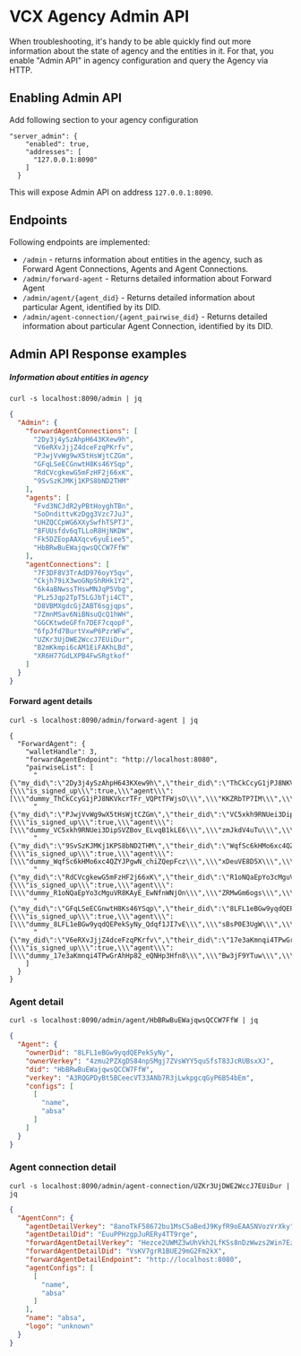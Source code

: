 # VCX Agency Admin API
When troubleshooting, it's handy to be able quickly find out more information about the state of agency and the
entities in it. For that, you enable "Admin API" in agency configuration and query the Agency via HTTP.

## Enabling Admin API
Add following section to your agency configuration
```
"server_admin": {
    "enabled": true,
    "addresses": [
      "127.0.0.1:8090"
    ]
  }
```
This will expose Admin API on address `127.0.0.1:8090`.

## Endpoints

Following endpoints are implemented:

- `/admin` - returns information about entities in the agency, such as Forward Agent Connections, Agents and
Agent Connections.
- `/admin/forward-agent` - Returns detailed information about Forward Agent
- `/admin/agent/{agent_did}` - Returns detailed information about particular Agent, identified by its DID.
- `/admin/agent-connection/{agent_pairwise_did}` - Returns detailed information about particular Agent Connection,
identified by its DID.

## Admin API Response examples

##### Information about entities in agency
```shell script
curl -s localhost:8090/admin | jq
```
```json
{
  "Admin": {
    "forwardAgentConnections": [
      "2Dy3j4ySzAhpH643KXew9h",
      "V6eRXvJjjZ4dceFzqPKrfv",
      "PJwjVvWg9wX5tHsWjtCZGm",
      "GFqLSeECGnwtH8Ks46YSqp",
      "RdCVcgkewG5mFzHF2j66xK",
      "9SvSzKJMKj1KPS8bND2THM"
    ],
    "agents": [
      "Fvd3NCJdR2yPBtHoyghTBn",
      "SoDndittvKzDgg3Vzc7JuJ",
      "UHZQCCpWG6XXySwfhTSPTJ",
      "8FUUsfdv6qTLLoR8HjNKDW",
      "Fk5DZEopAAXqcv6yuEiee5",
      "HbBRwBuEWajqwsQCCW7FfW"
    ],
    "agentConnections": [
      "7F3DF8V3TrAdD976oyY5qv",
      "Ckjh79iX3woGNpShRHk1Y2",
      "6k4aBNwssTHswMNJqP5Vbg",
      "PLz5Jqp2TpT5LGJbTji4CT",
      "D8VBMXgdcGjZABT6sgjqps",
      "7ZmnMSav6NiBNsuQcQ1hWH",
      "GGCKtwdeGFfn7DEF7cqopF",
      "6fpJfd7BurtVxwP6PzrWFw",
      "UZKr3UjDWE2WccJ7EUiDur",
      "B2mKkmpi6cAM1EiFAKhLBd",
      "XR6H77GdLXPB4FwSRgtkof"
    ]
  }
}
```

#### Forward agent details
```shell script
curl -s localhost:8090/admin/forward-agent | jq
```

```
{
  "ForwardAgent": {
    "walletHandle": 3,
    "forwardAgentEndpoint": "http://localhost:8080",
    "pairwiseList": [
      "{\"my_did\":\"2Dy3j4ySzAhpH643KXew9h\",\"their_did\":\"ThCkCcyG1jPJ8NKVkcrTFr\",\"metadata\":\"{\\\"is_signed_up\\\":true,\\\"agent\\\":[\\\"dummy_ThCkCcyG1jPJ8NKVkcrTFr_VQPtTFWjsO\\\",\\\"KKZRbTP7IM\\\",\\\"SoDndittvKzDgg3Vzc7JuJ\\\"]}\"}",
      "{\"my_did\":\"PJwjVvWg9wX5tHsWjtCZGm\",\"their_did\":\"VC5xkh9RNUei3DipSVZBov\",\"metadata\":\"{\\\"is_signed_up\\\":true,\\\"agent\\\":[\\\"dummy_VC5xkh9RNUei3DipSVZBov_ELvqB1kLE6\\\",\\\"zmJkdV4uTu\\\",\\\"Fk5DZEopAAXqcv6yuEiee5\\\"]}\"}",
      "{\"my_did\":\"9SvSzKJMKj1KPS8bND2THM\",\"their_did\":\"WqfSc6kHMo6xc4QZYJPgwN\",\"metadata\":\"{\\\"is_signed_up\\\":true,\\\"agent\\\":[\\\"dummy_WqfSc6kHMo6xc4QZYJPgwN_chiZQepFcz\\\",\\\"xDeuVE8D5X\\\",\\\"UHZQCCpWG6XXySwfhTSPTJ\\\"]}\"}",
      "{\"my_did\":\"RdCVcgkewG5mFzHF2j66xK\",\"their_did\":\"R1oNQaEpYo3cMguVR8KAyE\",\"metadata\":\"{\\\"is_signed_up\\\":true,\\\"agent\\\":[\\\"dummy_R1oNQaEpYo3cMguVR8KAyE_EwNfnWNjOn\\\",\\\"ZRMwGm6ogs\\\",\\\"Fvd3NCJdR2yPBtHoyghTBn\\\"]}\"}",
      "{\"my_did\":\"GFqLSeECGnwtH8Ks46YSqp\",\"their_did\":\"8LFL1eBGw9yqdQEPekSyNy\",\"metadata\":\"{\\\"is_signed_up\\\":true,\\\"agent\\\":[\\\"dummy_8LFL1eBGw9yqdQEPekSyNy_Qdqf1JI7vE\\\",\\\"sBsP0E3UgW\\\",\\\"HbBRwBuEWajqwsQCCW7FfW\\\"]}\"}",
      "{\"my_did\":\"V6eRXvJjjZ4dceFzqPKrfv\",\"their_did\":\"17e3aKmnqi4TPwGrAhHp82\",\"metadata\":\"{\\\"is_signed_up\\\":true,\\\"agent\\\":[\\\"dummy_17e3aKmnqi4TPwGrAhHp82_eQNHp3Hfn8\\\",\\\"Bw3jF9YTuw\\\",\\\"8FUUsfdv6qTLLoR8HjNKDW\\\"]}\"}"
    ]
  }
}
```

### Agent detail
```shell script
curl -s localhost:8090/admin/agent/HbBRwBuEWajqwsQCCW7FfW | jq
```
```json
{
  "Agent": {
    "ownerDid": "8LFL1eBGw9yqdQEPekSyNy",
    "ownerVerkey": "4zmu2PZXgDS84npSMgj7ZVsWYY5quSfsT83JcRUBsxXJ",
    "did": "HbBRwBuEWajqwsQCCW7FfW",
    "verkey": "A3RQGPDyBt5BCeecVT33ANb7R3jLwkpgcqGyP6B54bEm",
    "configs": [
      [
        "name",
        "absa"
      ]
    ]
  }
}
```

### Agent connection detail
```shell script
curl -s localhost:8090/admin/agent-connection/UZKr3UjDWE2WccJ7EUiDur | jq
```
```json
{
  "AgentConn": {
    "agentDetailVerkey": "8anoTkF58672bu1MsC5aBedJ9KyfR9oEAASNVozVrXky",
    "agentDetailDid": "EuuPPHzgpJuRERy4TT9rge",
    "forwardAgentDetailVerkey": "Hezce2UWMZ3wUhVkh2LfKSs8nDzWwzs2Win7EzNN3YaR",
    "forwardAgentDetailDid": "VsKV7grR1BUE29mG2Fm2kX",
    "forwardAgentDetailEndpoint": "http://localhost:8080",
    "agentConfigs": [
      [
        "name",
        "absa"
      ]
    ],
    "name": "absa",
    "logo": "unknown"
  }
}
```
